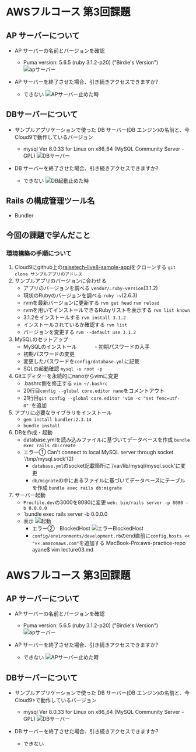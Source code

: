 # AWSフルコース 第3回課題

 ## AP サーバーについて
 - AP サーバーの名前とバージョンを確認
     - Puma version: 5.6.5 (ruby 3.1.2-p20) ("Birdie's Version")
 ![apサーバー](https://user-images.githubusercontent.com/101713134/236299484-4347e680-95fe-4025-b5b9-8304814317f8.png)

 - AP サーバーを終了させた場合、引き続きアクセスできますか?
     - できない
 ![APサーバー止めた時](https://user-images.githubusercontent.com/101713134/236300764-bc08ff23-7bdf-424f-9ed0-c81d46bd1d3b.png)


 ## DBサーバーについて
 - サンプルアプリケーションで使った DB サーバー(DB エンジン)の名前と、今 Cloud9で動作しているバージョン
     - mysql Ver 8.0.33 for Linux on x86_64 (MySQL Community Server - GPL)
 ![DBサーバー](https://user-images.githubusercontent.com/101713134/236301540-77dcfd9f-98ba-48cb-a66f-9bcef4431965.png)

 - DB サーバーを終了させた場合、引き続きアクセスできますか?
     - できない
 ![DB起動止めた時](https://user-images.githubusercontent.com/101713134/236301852-ad6dbb00-6ccd-421d-a526-19675814a723.png)


 ## Rails の構成管理ツール名
 - Bundler


 ## 今回の課題で学んだこと
 ### 環境構築の手順について
 1. Cloud9にgithub上の[raisetech-live8-sample-appl](https://github.com/yuta-ushijima/raisetech-live8-sample-appl)をクローンする
       `git clone サンプルアプリのアドレス`
2. サンプルアプリのバージョンに合わせる
    - アプリのバージョンを調べる `vendor/.ruby-version`(3.1.2)
    - 現状のRubyのバージョンを調べる `ruby -v`(2.6.3)
    - rvmを最新バージョンに更新する
       `rvm get head`
       `rvm reload`
    - rvmを用いてインストールできるRubyリストを表示する
      `rvm list known`
    - 3.1.2をインストールする
       `rvm install 3.1.2`
    - インストールされているか確認する
       `rvm list`
    - バージョンを変更する
       `rvm --default use 3.1.2`
3. MySQLのセットアップ
    - MySQLのインストール
 　　　 - 初期パスワードの入手
    - 初期パスワードの変更
    - 変更したパスワードを`config/database.yml`に記載
    - SQLの起動確認 `mysql -u root -p` 
4. Gitエディターを永続的にnanoからvimに変更
    - .bashrc側を修正する `vim ~/.bashrc`
    - 20行目`config --global core.editor nano`をコメントアウト
    - 21行目`git config --global core.editor 'vim -c "set fenc=utf-8"'`を追加
5. アプリに必要なライブラリをインストール
    - `gem install bundler:2.3.14`
    - `bundle install`
6. DBを作成・起動
    - database.ymlを読み込みファイルに基づいてデータベースを作成
       `bundle exec rails db:create`
    - エラー① Can't connect to local MySQL server through socket '/tmp/mysql.sock'(2)
       - `database.yml`のsocket記載箇所に`/var/lib/mysql/mysql.sock'に変更
       - `db/migrate`の中にあるファイルに基づいてデータベースにテーブルを作成
          `bundle exec rails db:migrate`
7. サーバー起動
    - `Procfile.dev`の3000を8080に変更 `web: bin/rails server -p 8080 -b 0.0.0.0`
    - `bundle exec rails server -b 0.0.0.0
    - 表示
 ![起動](https://user-images.githubusercontent.com/101713134/236383116-d396c7e8-29b1-4752-839c-e7d1f864b935.png)
       - エラー②　BlockedHost
 ![エラーBlockedHost](https://user-images.githubusercontent.com/101713134/236379843-6511c615-0df8-407a-b6d5-b5b34a1e08ae.png)
       - `config/environments/development.rb`のend直前に`config.hosts << "××.amazonaws.com"`を追加する
MacBook-Pro:aws-practice-repo ayane$ vim lecture03.md

# AWSフルコース 第3回課題

 ## AP サーバーについて
 - AP サーバーの名前とバージョンを確認
     - Puma version: 5.6.5 (ruby 3.1.2-p20) ("Birdie's Version")
 ![apサーバー](https://user-images.githubusercontent.com/101713134/236299484-4347e680-95fe-4025-b5b9-8304814317f8.png)

 - AP サーバーを終了させた場合、引き続きアクセスできますか?
     - できない
 ![APサーバー止めた時](https://user-images.githubusercontent.com/101713134/236300764-bc08ff23-7bdf-424f-9ed0-c81d46bd1d3b.png)


 ## DBサーバーについて
 - サンプルアプリケーションで使った DB サーバー(DB エンジン)の名前と、今 Cloud9>で動作しているバージョン
     - mysql Ver 8.0.33 for Linux on x86_64 (MySQL Community Server - GPL)
 ![DBサーバー](https://user-images.githubusercontent.com/101713134/236301540-77dcfd9f-98ba-48cb-a66f-9bcef4431965.png)

 - DB サーバーを終了させた場合、引き続きアクセスできますか?
     - できない


